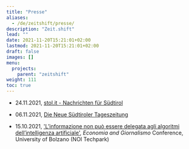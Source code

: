 ```yaml
---
title: "Presse"
aliases:
  - /de/zeitshift/presse/
description: "Zeit.shift"
lead: ""
date: 2021-11-20T15:21:01+02:00
lastmod: 2021-11-20T15:21:01+02:00
draft: false
images: []
menu:
  projects:
    parent: "zeitshift"
weight: 111
toc: true
---
```


<!--{{< alert icon="💡" text="You can change the commands in the scripts section of `./package.json`." >}}-->


- 24.11.2021, <a href="https://www.stol.it/artikel/kultur/zeitshift-digital-in-gesterns-zukunft" target="_blank" title="Opens in new tab">stol.it - Nachrichten für Südtirol</a>

- 06.11.2021, <a href="https://www.tageszeitung.it/2021/11/06/zeit-shift/" target="_blank" title="Opens in new tab">Die Neue Südtiroler Tageszeitung</a>

- 15.10.2021, <a href="https://www.youtube.com/watch?v=2rXqXfubdJs" target="_blank" title="Opens in new tab">'L’informazione non può essere delegata agli algoritmi dell’intelligenza artificiale'</a>, <em>Economia and Giornalismo</em> Conference, University of Bolzano (NOI Techpark)